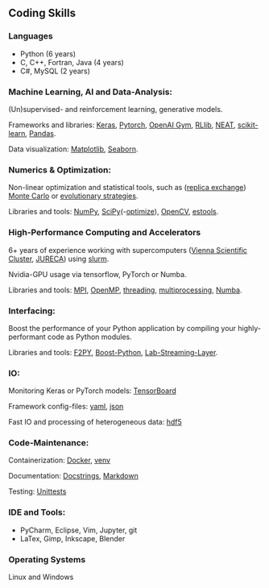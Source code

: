 ## Coding Skills
### Languages
- Python (6 years)
- C, C++, Fortran, Java (4 years)
- C#, MySQL (2 years)

### Machine Learning, AI and Data-Analysis: 
(Un)supervised- and reinforcement learning, generative models.

Frameworks and libraries: 
[Keras](https://keras.io/), 
[Pytorch](https://pytorch.org/), 
[OpenAI Gym](https://gym.openai.com/),
[RLlib](https://docs.ray.io/en/latest/rllib.html),
[NEAT](https://neat-python.readthedocs.io/en/latest/),
[scikit-learn](https://scikit-learn.org/),
[Pandas](https://pandas.pydata.org/).

Data visualization:
[Matplotlib](https://matplotlib.org/),
[Seaborn](https://seaborn.pydata.org/).

### Numerics & Optimization:
Non-linear optimization and statistical tools, such as ([replica exchange](https://en.wikipedia.org/wiki/Parallel_tempering)) [Monte Carlo](https://de.wikipedia.org/wiki/Monte-Carlo-Simulation) or [evolutionary strategies](https://en.wikipedia.org/wiki/Evolution_strategy).

Libraries and tools:
[NumPy](https://numpy.org/),
[SciPy](https://scipy.org/)(-[optimize](https://docs.scipy.org/doc/scipy/reference/optimize.html)),
[OpenCV](https://opencv.org/),
[estools](https://github.com/hardmaru/estool).

### High-Performance Computing and Accelerators
6+ years of experience working with supercomputers ([Vienna Scientific Cluster](https://www.vsc.ac.at/home/), [JURECA](https://www.fz-juelich.de/ias/jsc/EN/Expertise/Supercomputers/JURECA/JURECA_node.html)) using [slurm](https://slurm.schedmd.com/documentation.html).

Nvidia-GPU usage via tensorflow, PyTorch or Numba.

Libraries and tools:
[MPI](https://www.open-mpi.org/),
[OpenMP](https://www.openmp.org/),
[threading](https://docs.python.org/3/library/threading.html),
[multiprocessing](https://docs.python.org/3/library/multiprocessing.html),
[Numba](https://numba.pydata.org/).

### Interfacing:
Boost the performance of your Python application by compiling your highly-performant code as Python modules.

Libraries and tools:
[F2PY](https://numpy.org/doc/stable/f2py/),
[Boost-Python](https://www.boost.org/doc/libs/1_63_0/libs/python/doc/html/index.html),
[Lab-Streaming-Layer](https://labstreaminglayer.readthedocs.io/info/intro.html).

### IO:
Monitoring Keras or PyTorch models: [TensorBoard](https://www.tensorflow.org/tensorboard)

Framework config-files: [yaml](https://yaml.org/), [json](https://www.json.org/json-en.html)

Fast IO and processing of heterogeneous data: [hdf5](https://www.hdfgroup.org/solutions/hdf5/)

### Code-Maintenance:
Containerization: [Docker](https://www.docker.com/), [venv](https://docs.conda.io/projects/conda/en/latest/user-guide/tasks/manage-environments.html)

Documentation: [Docstrings](https://www.python.org/dev/peps/pep-0257/), [Markdown](https://daringfireball.net/projects/markdown/)

Testing: [Unittests](https://docs.python.org/3/library/unittest.html)

### IDE and Tools: 
- PyCharm, Eclipse, Vim, Jupyter, git
- LaTex, Gimp, Inkscape, Blender

### Operating Systems
Linux and Windows
